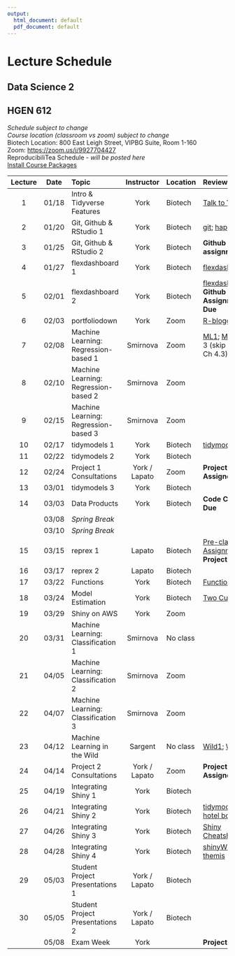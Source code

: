 ```yaml
---
output:
  html_document: default
  pdf_document: default
---
```


# Lecture Schedule
## Data Science 2
## HGEN 612
*Schedule subject to change*  
*Course location (classroom vs zoom) subject to change*  
Biotech Location:  800 East Leigh Street, VIPBG Suite, Room 1-160  
Zoom: https://zoom.us/j/9927704427  
ReproducibiliTea Schedule - *will be posted here*  
[Install Course Packages][25]  


| Lecture | Date  | Topic                                | Instructor      | Location | Review                                        | Slides       | Scripts    |  
| :-----: | :---: | :----------------------------------- | :-------------: | :------- | :-------------------------------------------- | :----------: | :--------: |
| 1       | 01/18 | Intro & Tidyverse Features           | York            | Biotech  | [Talk to Yourself][7]                         |  [1][26], [2][27] | [1][28]|
| 2       | 01/20 | Git, Github & RStudio 1              | York            | Biotech  | [git][1]; [happygit][2]                       |  [1][29]     |            |  
| 3       | 01/25 | Git, Github & RStudio 2              | York            | Biotech  | **Github assignment**                         |              |            |  
| 4       | 01/27 | flexdashboard 1                      | York            | Biotech  | [flexdashboard1][12]                          |  [1][33]     | [1][36]    |  
| 5       | 02/01 | flexdashboard 2                      | York            | Biotech  | [flexdashboard2][13]; **Github Assignment Due** |              | [1][37]    |  
| 6       | 02/03 | portfoliodown                        | York            | Zoom     | [R-bloggers][48]                              |              | [1][49]    |
| 7       | 02/08 | Machine Learning: Regression-based 1 | Smirnova        | Zoom     | [ML1][3]; [ML2][4] (Ch 3 (skip 3.5) & Ch 4.3) |  [1][38]     |            |  
| 8       | 02/10 | Machine Learning: Regression-based 2 | Smirnova        | Zoom     |                                               |  [1][39]     |            |  
| 9       | 02/15 | Machine Learning: Regression-based 3 | Smirnova        | Zoom     |                                               |              |            |  
| 10      | 02/17 | tidymodels 1                         | York            | Biotech  | [tidymodels][15]                              | [1][43]      | [1][44]    | 
| 11      | 02/22 | tidymodels 2                         | York            | Biotech  |                                               |              | [1][45]    |
| 12      | 02/24 | Project 1 Consultations              | York / Lapato   | Zoom     | **Project 1 Assigned**[46]                      |              |            |  
| 13      | 03/01 | tidymodels 3                         | York            | Biotech  |                                               |              |            |  
| 14      | 03/03 | Data Products                        | York            | Biotech  | **Code Check 1 Due**                          |              | [1][47]    |  
|         | 03/08 | *Spring Break*                       |                 |          |                                               |              |            |
|         | 03/10 | *Spring Break*                       |                 |          |                                               |              |            |
| 15      | 03/15 | reprex 1                             | Lapato          | Biotech  | [Pre-class Assignment][17]; **Project 1 Due** |              |            |  
| 16      | 03/17 | reprex 2                             | Lapato          | Biotech  |                                               |              |            |  
| 17      | 03/22 | Functions                            | York            | Biotech  | [Functions][20]                               |              |            |  
| 18      | 03/24 | Model Estimation                     | York            | Biotech  | [Two Cultures][14]                            |              |            |  
| 19      | 03/29 | Shiny on AWS                         | York            | Zoom     |                                               |              |            |  
| 20      | 03/31 | Machine Learning: Classification 1   | Smirnova        | No class |                                               |  [1][50]     |            |  
| 21      | 04/05 | Machine Learning: Classification 2   | Smirnova        | Zoom     |                                               |  [1][51]     |            |  
| 22      | 04/07 | Machine Learning: Classification 3   | Smirnova        | Zoom     |                                               |  [1][52]     |            |  
| 23      | 04/12 | Machine Learning in the Wild         | Sargent         | No class | [Wild1][5]; [Wild2][6]                        |  [1][56]     |            |
| 24      | 04/14 | Project 2 Consultations              | York / Lapato   | Zoom     | **Project 2 Assigned**                        |              |            |  
| 25      | 04/19 | Integrating Shiny 1                  | York            | Biotech  |                                               |              | [1][57]    |  
| 26      | 04/21 | Integrating Shiny 2                  | York            | Biotech  | [tidymodels hotel bookings][21]               |              | [1][59], [2][60] |  
| 27      | 04/26 | Integrating Shiny 3                  | York            | Biotech  | [Shiny Cheatsheet][22]                        |              | [1][61], [2][62] |  
| 28      | 04/28 | Integrating Shiny 4                  | York            | Biotech  | [shinyWidgets][23]; [themis][24]              |              | [1][63], [2][64] |  
| 29      | 05/03 | Student Project Presentations 1      | York / Lapato   | Biotech  |                                               |              |            |  
| 30      | 05/05 | Student Project Presentations 2      | York / Lapato   | Biotech  |                                               |              |            |       
|         | 05/08 | Exam Week                            | York            |          | **Project 2 Due**                             |              |            |        


[1]: https://osf.io/4a26g "Democratic Science"
[2]: https://happygitwithr.com "happygitwithR"
[3]: https://osf.io/d7we8/ "Pine Beetle Data"
[4]: https://osf.io/nstcw/ "Introduction to Statistical Learning"
[5]: https://osf.io/rmtsx/ "Machine Learning and Science"
[6]: https://osf.io/gpt3h/ "Machine Learning and Aging Research"
[7]: https://rstudio.com/resources/rstudioconf-2020/don-t-repeat-yourself-talk-to-yourself-repeated-reporting-in-the-r-universe/ "DRY"
[8]: https://osf.io/wvfm2 "setup check"
[9]: https://computers.tutsplus.com/tutorials/navigating-the-terminal-a-gentle-introduction--mac-3855 "Navigating the Terminal"
[10]: https://happygitwithr.com/shell.html "The Shell"
[11]: https://jennybc.github.io/purrr-tutorial/ "Jenny Bryan's purrr examples"
[12]: https://blog.rstudio.com/2016/05/17/flexdashboard-easy-interactive-dashboards-for-r/ "Introducing flexdashboard"
[13]: https://rmarkdown.rstudio.com/flexdashboard/ "flexdashboard: Easy interactive dashboards for R"
[14]: https://osf.io/r3pyb/ "Statistical Modeling: The Two Cultures"
[15]: https://www.tidymodels.org/ "tidymodels"
[16]: https://rstudio.com/resources/rstudioglobal-2021/maintaining-the-house-the-tidyverse-built/ "rstudio::conf 2021"
[17]: https://forms.gle/tBtzGuRCu2hx722S6 "pre-class assignment"
[20]: https://r4ds.had.co.nz/functions.html "functions"
[21]: https://www.tidymodels.org/start/case-study/ "tidymodels hotel bookings"
[22]: https://shiny.rstudio.com/images/shiny-cheatsheet.pdf "Shiny Cheatsheet"
[23]: http://shinyapps.dreamrs.fr/shinyWidgets/ "shinyWidgets"
[24]: https://themis.tidymodels.org/index.html "themis recipe steps for unbalanced designs"
[25]: https://github.com/tpyork/hgen-612/blob/main/R/00_install-course-packages.R "install course packages"  
[26]: https://osf.io/q26ut/ "course setup" 
[27]: https://osf.io/ch8ur/ "tidyverse review"
[28]: https://github.com/tpyork/hgen-612/blob/main/R/01_tidyverse-features.R "tidyverse features"
[29]: https://osf.io/3cke6/ "git, Github, RStudio"
[30]: https://osf.io/cfx3n/ "command line survival guide"
[31]: https://github.com/tpyork/hgen-612/blob/main/command-line-resource/command_cheatsheet.txt "command line cheatsheet"
[32]: https://github.com/tpyork/hgen-612/blob/main/command-line-resource/important_commands.txt "important commands"
[33]: https://osf.io/q4s3z/ "flexdashboard primer"
[36]: https://github.com/tpyork/hgen-612/blob/main/R/05_flexdashboard_student.Rmd "flexdashboard 1"
[37]: https://github.com/tpyork/hgen-612/blob/main/R/06_flexdashboard_2_student.Rmd "flexdashboard 2"
[38]: https://osf.io/r2gta/ "machine learning regression 1"
[39]: https://osf.io/ds9y6/ "machine learning regression 2"
[40]: https://drive.google.com/file/d/1xtiuk06eTNQzmiMrCIYqTssP5vWirTEB/view?usp=sharing "ML video 1"
[41]: https://drive.google.com/file/d/1rzkMrntGKYK427OPrX-jPIoMMJHbd_Hg/view?usp=sharing "ML video 2"
[42]: https://drive.google.com/file/d/1iOEbj4wELx9eESs-IsAS18iHfsNG4YYj/view?usp=sharing "ML video 3"
[43]: https://osf.io/2dy38/ "tidymodels primer"
[44]: https://github.com/tpyork/hgen-612/blob/main/R/10_tidymodels_starter-pack.Rmd "tidymodels starter pack.Rmd"
[45]: https://github.com/tpyork/hgen-612/blob/main/R/10_tidymodels_1.R "tidymodels 2"
[46]: https://github.com/tpyork/hgen-612/blob/main/assignments/project-1/project-1.md "project 1"
[47]: https://github.com/tpyork/hgen-612/blob/main/R/12_Machine-Learning-Regression_tidymodels.R "pine beetles recode"
[48]: https://www.r-bloggers.com/2021/12/introducing-portfoliodown-the-data-science-portfolio-website-builder/ "portfoliodown blog"
[49]: https://github.com/tpyork/hgen-612/blob/main/R/19_portfoliodown.R "portfoliodown script"
[50]: https://osf.io/jd4nq/ "ML classification 1"
[51]: https://osf.io/hswq9/ "ML classification 2"
[52]: https://osf.io/9tm4h/ "ML classification 3"
[53]: https://drive.google.com/drive/folders/1qmX6B5mBt93Id0rKjF6YX2h3iyiZMOqh?usp=sharing "ML classification video 1"
[54]: https://drive.google.com/drive/u/1/folders/1Gt3V4hoHG8ytNUHj0Z7zFLo3kH5gNRgV "ML classification video 2"
[55]: https://drive.google.com/drive/u/1/folders/1zC4us0GSc-_PaJvb4wAdEDr0xKDhq1hC "ML classification video 3"
[56]: https://osf.io/8umgk/ "ML in the Wild"
[57]: https://github.com/tpyork/hgen-612/blob/main/R/25_shiny-flexdashboard.R "hotels model code"
[58]: https://github.com/tpyork/hgen-612/blob/main/assignments/project-2/project-2.md "project-2"
[59]: https://github.com/tpyork/hgen-612/blob/main/R/26_shiny_checkpoint-1.Rmd "shiny script 1"
[60]: https://github.com/tpyork/hgen-612/blob/main/R/26_shiny_checkpoint-2.Rmd "shiny script 2"
[61]: https://github.com/tpyork/hgen-612/blob/main/R/26_shiny_checkpoint-3.Rmd "shiny script 3"
[62]: https://github.com/tpyork/hgen-612/blob/main/R/26_shiny_checkpoint-4.Rmd "shiny script 4"
[63]: https://github.com/tpyork/hgen-612/blob/main/R/26_shiny_checkpoint-5.Rmd "shiny script 5"
[64]: https://github.com/tpyork/hgen-612/blob/main/R/26_shiny_checkpoint-6.Rmd "shiny script 6"
